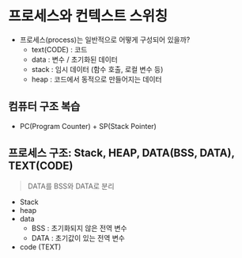 # 프로세스와 컨텍스트 스위칭
- 프로세스(process)는 일반적으로 어떻게 구성되어 있을까?
    - text(CODE) : 코드
    - data : 변수 / 초기화된 데이터
    - stack : 임시 데이터 (함수 호출, 로컬 변수 등)
    - heap : 코드에서 동적으로 만들어지는 데이터

## 컴퓨터 구조 복습
- PC(Program Counter) + SP(Stack Pointer)

## 프로세스 구조: Stack, HEAP, DATA(BSS, DATA), TEXT(CODE)
> DATA를 BSS와 DATA로 분리
- Stack
- heap
- data  
  - BSS : 초기화되지 않은 전역 변수
  - DATA : 초기값이 있는 전역 변수
- code (TEXT)

